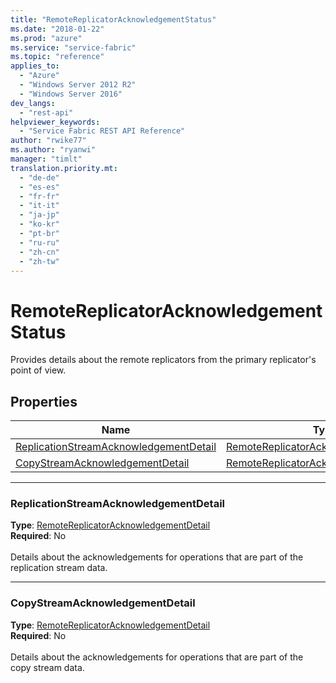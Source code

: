 ```yaml
---
title: "RemoteReplicatorAcknowledgementStatus"
ms.date: "2018-01-22"
ms.prod: "azure"
ms.service: "service-fabric"
ms.topic: "reference"
applies_to: 
  - "Azure"
  - "Windows Server 2012 R2"
  - "Windows Server 2016"
dev_langs: 
  - "rest-api"
helpviewer_keywords: 
  - "Service Fabric REST API Reference"
author: "rwike77"
ms.author: "ryanwi"
manager: "timlt"
translation.priority.mt: 
  - "de-de"
  - "es-es"
  - "fr-fr"
  - "it-it"
  - "ja-jp"
  - "ko-kr"
  - "pt-br"
  - "ru-ru"
  - "zh-cn"
  - "zh-tw"
---
```

# RemoteReplicatorAcknowledgementStatus

Provides details about the remote replicators from the primary replicator's point of view.

## Properties
| Name | Type | Required |
| --- | --- | --- |
| [ReplicationStreamAcknowledgementDetail](#replicationstreamacknowledgementdetail) | [RemoteReplicatorAcknowledgementDetail](sfclient-v61-model-remotereplicatoracknowledgementdetail.md) | No |
| [CopyStreamAcknowledgementDetail](#copystreamacknowledgementdetail) | [RemoteReplicatorAcknowledgementDetail](sfclient-v61-model-remotereplicatoracknowledgementdetail.md) | No |

____
### ReplicationStreamAcknowledgementDetail
__Type__: [RemoteReplicatorAcknowledgementDetail](sfclient-v61-model-remotereplicatoracknowledgementdetail.md) <br/>
__Required__: No<br/>
<br/>
Details about the acknowledgements for operations that are part of the replication stream data.

____
### CopyStreamAcknowledgementDetail
__Type__: [RemoteReplicatorAcknowledgementDetail](sfclient-v61-model-remotereplicatoracknowledgementdetail.md) <br/>
__Required__: No<br/>
<br/>
Details about the acknowledgements for operations that are part of the copy stream data.

